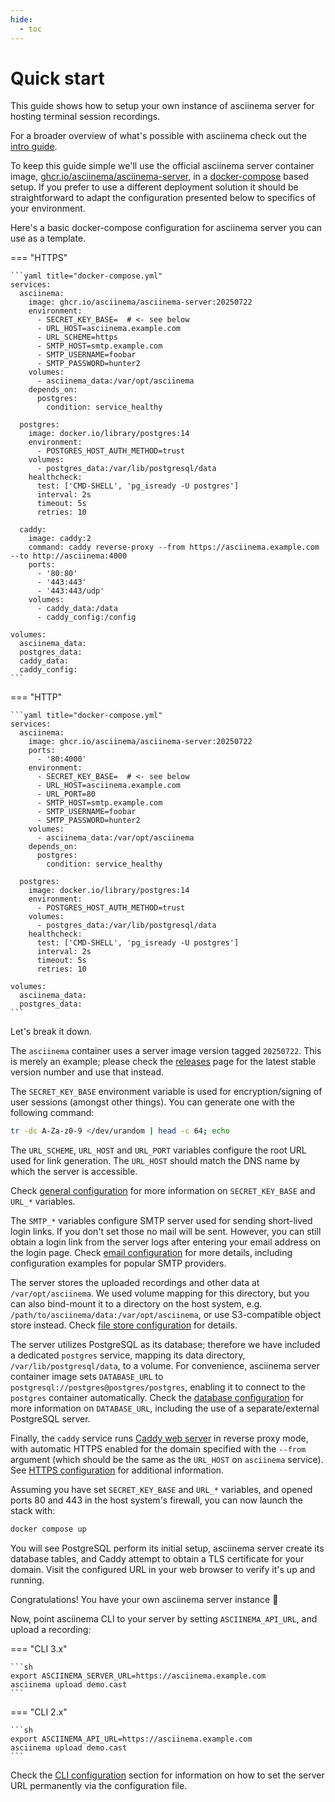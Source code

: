 ```yaml
---
hide:
  - toc
---
```


# Quick start

This guide shows how to setup your own instance of asciinema server for hosting
terminal session recordings.

For a broader overview of what's possible with asciinema check out the [intro
guide](../../../getting-started.md).

To keep this guide simple we'll use the official asciinema server container
image,
[ghcr.io/asciinema/asciinema-server](https://github.com/asciinema/asciinema-server/pkgs/container/asciinema-server),
in a [docker-compose](https://docs.docker.com/compose/) based setup. If you
prefer to use a different deployment solution it should be straightforward to
adapt the configuration presented below to specifics of your environment.

Here's a basic docker-compose configuration for asciinema server you can use as
a template.

=== "HTTPS"

    ```yaml title="docker-compose.yml"
    services:
      asciinema:
        image: ghcr.io/asciinema/asciinema-server:20250722
        environment:
          - SECRET_KEY_BASE=  # <- see below
          - URL_HOST=asciinema.example.com
          - URL_SCHEME=https
          - SMTP_HOST=smtp.example.com
          - SMTP_USERNAME=foobar
          - SMTP_PASSWORD=hunter2
        volumes:
          - asciinema_data:/var/opt/asciinema
        depends_on:
          postgres:
            condition: service_healthy

      postgres:
        image: docker.io/library/postgres:14
        environment:
          - POSTGRES_HOST_AUTH_METHOD=trust
        volumes:
          - postgres_data:/var/lib/postgresql/data
        healthcheck:
          test: ['CMD-SHELL', 'pg_isready -U postgres']
          interval: 2s
          timeout: 5s
          retries: 10

      caddy:
        image: caddy:2
        command: caddy reverse-proxy --from https://asciinema.example.com --to http://asciinema:4000
        ports:
          - '80:80'
          - '443:443'
          - '443:443/udp'
        volumes:
          - caddy_data:/data
          - caddy_config:/config

    volumes:
      asciinema_data:
      postgres_data:
      caddy_data:
      caddy_config:
    ```

=== "HTTP"

    ```yaml title="docker-compose.yml"
    services:
      asciinema:
        image: ghcr.io/asciinema/asciinema-server:20250722
        ports:
          - '80:4000'
        environment:
          - SECRET_KEY_BASE=  # <- see below
          - URL_HOST=asciinema.example.com
          - URL_PORT=80
          - SMTP_HOST=smtp.example.com
          - SMTP_USERNAME=foobar
          - SMTP_PASSWORD=hunter2
        volumes:
          - asciinema_data:/var/opt/asciinema
        depends_on:
          postgres:
            condition: service_healthy

      postgres:
        image: docker.io/library/postgres:14
        environment:
          - POSTGRES_HOST_AUTH_METHOD=trust
        volumes:
          - postgres_data:/var/lib/postgresql/data
        healthcheck:
          test: ['CMD-SHELL', 'pg_isready -U postgres']
          interval: 2s
          timeout: 5s
          retries: 10

    volumes:
      asciinema_data:
      postgres_data:
    ```

Let's break it down.

The `asciinema` container uses a server image version tagged `20250722`. This is
merely an example; please check the
[releases](https://github.com/asciinema/asciinema-server/releases) page for the
latest stable version number and use that instead.

The `SECRET_KEY_BASE` environment variable is used for encryption/signing of
user sessions (amongst other things). You can generate one with the following
command:

```sh
tr -dc A-Za-z0-9 </dev/urandom | head -c 64; echo
```

The `URL_SCHEME`, `URL_HOST` and `URL_PORT` variables configure the root URL
used for link generation. The `URL_HOST` should match the DNS name by which the
server is accessible.

Check [general configuration](configuration.md#general) for more information on
`SECRET_KEY_BASE` and `URL_*` variables.

The `SMTP_*` variables configure SMTP server used for sending short-lived login
links. If you don't set those no mail will be sent. However, you can still
obtain a login link from the server logs after entering your email address on
the login page. Check [email configuration](configuration.md#email) for more
details, including configuration examples for popular SMTP providers.

The server stores the uploaded recordings and other data at
`/var/opt/asciinema`. We used volume mapping for this directory, but you can
also bind-mount it to a directory on the host system, e.g.
`/path/to/asciinema/data:/var/opt/asciinema`, or use S3-compatible object store
instead. Check [file store configuration](configuration.md#file-store) for
details.

The server utilizes PostgreSQL as its database; therefore we have included a
dedicated `postgres` service, mapping its data directory,
`/var/lib/postgresql/data`, to a volume. For convenience, asciinema server
container image sets `DATABASE_URL` to
`postgresql://postgres@postgres/postgres`, enabling it to connect to the
`postgres` container automatically. Check the [database
configuration](configuration.md#database) for more information on
`DATABASE_URL`, including the use of a separate/external PostgreSQL server.

Finally, the `caddy` service runs [Caddy web server](https://caddyserver.com/)
in reverse proxy mode, with automatic HTTPS enabled for the domain specified
with the `--from` argument (which should be the same as the `URL_HOST` on
`asciinema` service). See [HTTPS configuration](configuration.md#https) for
additional information.

Assuming you have set `SECRET_KEY_BASE` and `URL_*` variables, and opened ports
80 and 443 in the host system's firewall, you can now launch the stack with:

```sh
docker compose up
```

You will see PostgreSQL perform its initial setup, asciinema server create its
database tables, and Caddy attempt to obtain a TLS certificate for your domain.
Visit the configured URL in your web browser to verify it's up and running.

Congratulations! You have your own asciinema server instance 🎉

Now, point asciinema CLI to your server by setting `ASCIINEMA_API_URL`, and
upload a recording:

=== "CLI 3.x"

    ```sh
    export ASCIINEMA_SERVER_URL=https://asciinema.example.com
    asciinema upload demo.cast
    ```

=== "CLI 2.x"

    ```sh
    export ASCIINEMA_API_URL=https://asciinema.example.com
    asciinema upload demo.cast
    ```

Check the [CLI configuration](../../cli/configuration/index.md) section for
information on how to set the server URL permanently via the configuration file.
